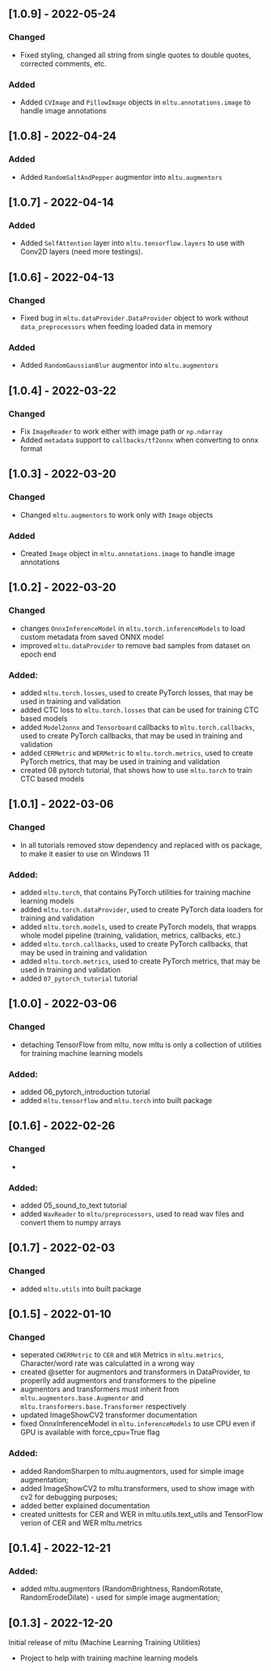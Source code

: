 ## [1.0.9] - 2022-05-24
### Changed
- Fixed styling, changed all string from single quotes to double quotes, corrected comments, etc.

### Added
- Added `CVImage` and `PillowImage` objects in `mltu.annotations.image` to handle image annotations


## [1.0.8] - 2022-04-24
### Added
- Added `RandomSaltAndPepper` augmentor into `mltu.augmentors`


## [1.0.7] - 2022-04-14
### Added
- Added `SelfAttention` layer into `mltu.tensorflow.layers` to use with Conv2D layers (need more testings).


## [1.0.6] - 2022-04-13
### Changed
- Fixed bug in `mltu.dataProvider.DataProvider` object to work without `data_preprocessors` when feeding loaded data in memory

### Added
- Added `RandomGaussianBlur` augmentor into `mltu.augmentors`


## [1.0.4] - 2022-03-22
### Changed
- Fix `ImageReader` to work either with image path or `np.ndarray`
- Added `metadata` support to `callbacks/tf2onnx` when converting to onnx format


## [1.0.3] - 2022-03-20
### Changed
- Changed `mltu.augmentors` to work only with `Image` objects

### Added
- Created `Image` object in `mltu.annotations.image` to handle image annotations


## [1.0.2] - 2022-03-20
### Changed
- changes `OnnxInferenceModel` in `mltu.torch.inferenceModels` to load custom metadata from saved ONNX model
- improved `mltu.dataProvider` to remove bad samples from dataset on epoch end

### Added:
- added `mltu.torch.losses`, used to create PyTorch losses, that may be used in training and validation
- added CTC loss to `mltu.torch.losses` that can be used for training CTC based models
- added `Model2onnx` and `Tensorboard` callbacks to `mltu.torch.callbacks`, used to create PyTorch callbacks, that may be used in training and validation
- added `CERMetric` and `WERMetric` to `mltu.torch.metrics`, used to create PyTorch metrics, that may be used in training and validation
- created 08 pytorch tutorial, that shows how to use `mltu.torch` to train CTC based models


## [1.0.1] - 2022-03-06
### Changed
- In all tutorials removed stow dependency and replaced with os package, to make it easier to use on Windows 11

### Added:
- added `mltu.torch`, that contains PyTorch utilities for training machine learning models
- added `mltu.torch.dataProvider`, used to create PyTorch data loaders for training and validation
- added `mltu.torch.models`, used to create PyTorch models, that wrapps whole model pipeline (training, validation, metrics, callbacks, etc.)
- added `mltu.torch.callbacks`, used to create PyTorch callbacks, that may be used in training and validation
- added `mltu.torch.metrics`, used to create PyTorch metrics, that may be used in training and validation
- added `07_pytorch_tutorial` tutorial


## [1.0.0] - 2022-03-06
### Changed
- detaching TensorFlow from mltu, now mltu is only a collection of utilities for training machine learning models

### Added:
- added 06_pytorch_introduction tutorial
- added `mltu.tensorflow` and `mltu.torch` into built package


## [0.1.6] - 2022-02-26
### Changed
- 
### Added:
- added 05_sound_to_text tutorial
- added `WavReader` to `mltu/preprocessors`, used to read wav files and convert them to numpy arrays


## [0.1.7] - 2022-02-03
### Changed
- added `mltu.utils` into built package


## [0.1.5] - 2022-01-10
### Changed
- seperated `CWERMetric` to `CER` and `WER` Metrics in `mltu.metrics`, Character/word rate was calculatted in a wrong way
- created @setter for augmentors and transformers in DataProvider, to properlly add augmentors and transformers to the pipeline
- augmentors and transformers must inherit from `mltu.augmentors.base.Augmentor` and `mltu.transformers.base.Transformer` respectively
- updated ImageShowCV2 transformer documentation
- fixed OnnxInferenceModel in `mltu.inferenceModels` to use CPU even if GPU is available with force_cpu=True flag

### Added:
- added RandomSharpen to mltu.augmentors, used for simple image augmentation;
- added ImageShowCV2 to mltu.transformers, used to show image with cv2 for debugging purposes;
- added better explained documentation
- created unittests for CER and WER in mltu.utils.text_utils and TensorFlow verion of CER and WER mltu.metrics


## [0.1.4] - 2022-12-21
### Added:
- added mltu.augmentors (RandomBrightness, RandomRotate, RandomErodeDilate) - used for simple image augmentation;


## [0.1.3] - 2022-12-20

Initial release of mltu (Machine Learning Training Utilities)

- Project to help with training machine learning models